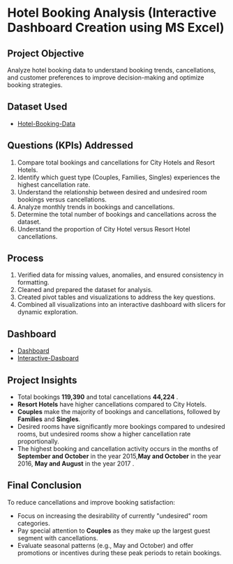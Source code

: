 # Hotel Booking Analysis (Interactive Dashboard Creation using MS Excel)

## Project Objective
Analyze hotel booking data to understand booking trends, cancellations, and customer preferences to improve decision-making and optimize booking strategies.

## Dataset Used
- <a href="https://github.com/MithunMohan123/Hotel-Booking-Analysis-Interactive-Dashboard-Using-MS-Excel-/blob/main/hotel_bookings.xlsx">Hotel-Booking-Data</a>

## Questions (KPIs) Addressed
1. Compare total bookings and cancellations for City Hotels and Resort Hotels.
2. Identify which guest type (Couples, Families, Singles) experiences the highest cancellation rate.
3. Understand the relationship between desired and undesired room bookings versus cancellations.
4. Analyze monthly trends in bookings and cancellations.
5. Determine the total number of bookings and cancellations across the dataset.
6. Understand the proportion of City Hotel versus Resort Hotel cancellations.

## Process
1. Verified data for missing values, anomalies, and ensured consistency in formatting.
2. Cleaned and prepared the dataset for analysis.
3. Created pivot tables and visualizations to address the key questions.
4. Combined all visualizations into an interactive dashboard with slicers for dynamic exploration.

## Dashboard
- <a href="https://github.com/MithunMohan123/Hotel-Booking-Analysis-Interactive-Dashboard-Using-MS-Excel-/blob/main/DashBoard%20Pic.png">Dashboard</a>
- <a href="https://github.com/MithunMohan123/Hotel-Booking-Analysis-Interactive-Dashboard-Using-MS-Excel-/blob/main/hotel_bookings%20analysis.xlsx">Interactive-Dasboard</a>

## Project Insights
- Total bookings  **119,390** and total cancellations **44,224** .
- **Resort Hotels** have higher cancellations compared to City Hotels.
- **Couples** make the majority of bookings and cancellations, followed by **Families** and **Singles**.
- Desired rooms have significantly more bookings compared to undesired rooms, but undesired rooms show a higher cancellation rate proportionally.
- The highest booking and cancellation activity occurs in the months of **September and October** in the year 2015,**May and October** in the year 2016, **May and August** in the year 2017  .

## Final Conclusion
To reduce cancellations and improve booking satisfaction:
- Focus on increasing the desirability of currently "undesired" room categories.
- Pay special attention to **Couples** as they make up the largest guest segment with cancellations.
- Evaluate seasonal patterns (e.g., May and October) and offer promotions or incentives during these peak periods to retain bookings.

